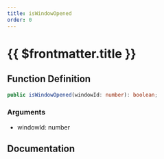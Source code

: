 ```yaml
---
title: isWindowOpened
order: 0
---
```


# {{ $frontmatter.title }}

## Function Definition

```ts
public isWindowOpened(windowId: number): boolean;
```

### Arguments

* windowId: number

## Documentation

<!--@include: ./parts/isWindowOpened.md-->
